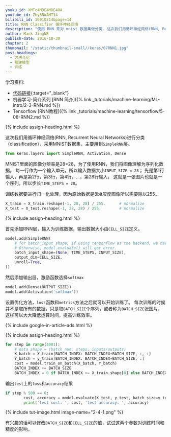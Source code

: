 ```yaml
---
youku_id: XMTc4MDE4MDE4OA
youtube_id: Zhy8NWAMT14
bilibili_id: 16910214&page=14
title: RNN Classifier 循环神经网络
description: "使用 RNN 来对 mnist 数据集做分类. 这次我们用循环神经网络(RNN, Recurrent Neural Networks)进行分类（classification），采用MNIST数据集，主要用到 SimpleRNN 层。"
author: Mark JingNB
publish-date: 2016-10-30
chapter: 2
thumbnail: "/static/thumbnail-small//keras/07RNN1.jpg"
post-headings:
  - 方法介绍
  - 搭建模型
  - 训练
---
```


学习资料:
  * [代码链接](https://github.com/MorvanZhou/tutorials/blob/master/kerasTUT/7-RNN_Classifier_example.py){:target="_blank"}
  * 机器学习-简介系列 [RNN 简介]({% link _tutorials/machine-learning/ML-intro/2-3-RNN.md %})
  * Tensorflow [RNN教程]({% link _tutorials/machine-learning/tensorflow/5-08-RNN2.md %})
  
 {% include assign-heading.html %}

这次我们用循环神经网络(RNN, Recurrent Neural Networks)进行分类（classification），采用MNIST数据集，主要用到`SimpleRNN`层。

```python
from keras.layers import SimpleRNN, Activation, Dense
```

MNIST里面的图像分辨率是28×28，为了使用RNN，我们将图像理解为序列化数据。
每一行作为一个输入单元，所以输入数据大小`INPUT_SIZE = 28`；
先是第1行输入，再是第2行，第3行，第4行，...，第28行输入，
这就是一张图片也就是一个序列，所以步长`TIME_STEPS = 28`。


训练数据要进行归一化处理，因为原始数据是8bit灰度图像所以需要除以255。

```python
X_train = X_train.reshape(-1, 28, 28) / 255.      # normalize
X_test = X_test.reshape(-1, 28, 28) / 255.        # normalize
```


 {% include assign-heading.html %}

首先添加RNN层，输入为训练数据，输出数据大小由`CELL_SIZE`定义。

```python
model.add(SimpleRNN(
    # for batch_input_shape, if using tensorflow as the backend, we have to put None for the batch_size.
    # Otherwise, model.evaluate() will get error.
    batch_input_shape=(None, TIME_STEPS, INPUT_SIZE),       
    output_dim=CELL_SIZE,
    unroll=True,
))
```

然后添加输出层，激励函数选择`softmax`

```python
model.add(Dense(OUTPUT_SIZE))
model.add(Activation('softmax'))
``` 

设置优化方法，`loss`函数和`metrics`方法之后就可以开始训练了。
每次训练的时候并不是取所有的数据，只是取`BATCH_SIZE`个序列，或者称为`BATCH_SIZE`张图片，这样可以大大降低运算时间，提高训练效率。

{% include google-in-article-ads.html %}

 {% include assign-heading.html %}

```python
for step in range(4001):
    # data shape = (batch_num, steps, inputs/outputs)
    X_batch = X_train[BATCH_INDEX: BATCH_INDEX+BATCH_SIZE, :, :]
    Y_batch = y_train[BATCH_INDEX: BATCH_INDEX+BATCH_SIZE, :]
    cost = model.train_on_batch(X_batch, Y_batch)
    BATCH_INDEX += BATCH_SIZE
    BATCH_INDEX = 0 if BATCH_INDEX >= X_train.shape[0] else BATCH_INDEX
``` 
 
输出`test`上的`loss`和`accuracy`结果

```python
if step % 500 == 0:
        cost, accuracy = model.evaluate(X_test, y_test, batch_size=y_test.shape[0], verbose=False)
        print('test cost: ', cost, 'test accuracy: ', accuracy)
```

{% include tut-image.html image-name="2-4-1.png" %}

有兴趣的话可以修改`BATCH_SIZE`和`CELL_SIZE`的值，试试这两个参数对训练时间和精度的影响。

